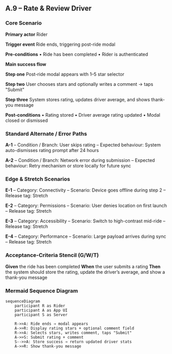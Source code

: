 ## A.9 – Rate & Review Driver <MVP>

### Core Scenario

**Primary actor**
Rider

**Trigger event**
Ride ends, triggering post-ride modal

**Pre-conditions**
• Ride has been completed
• Rider is authenticated

**Main success flow**

**Step one**
Post-ride modal appears with 1–5 star selector

**Step two**
User chooses stars and optionally writes a comment → taps "Submit"

**Step three**
System stores rating, updates driver average, and shows thank-you message

**Post-conditions**
• Rating stored
• Driver average rating updated
• Modal closed or dismissed

### Standard Alternate / Error Paths

**A-1**
– Condition / Branch: User skips rating
– Expected behaviour: System auto-dismisses rating prompt after 24 hours

**A-2**
– Condition / Branch: Network error during submission
– Expected behaviour: Retry mechanism or store locally for future sync

### Edge & Stretch Scenarios

**E-1**
– Category: Connectivity
– Scenario: Device goes offline during step 2
– Release tag: Stretch

**E-2**
– Category: Permissions
– Scenario: User denies location on first launch
– Release tag: Stretch

**E-3**
– Category: Accessibility
– Scenario: Switch to high-contrast mid-ride
– Release tag: Stretch

**E-4**
– Category: Performance
– Scenario: Large payload arrives during sync
– Release tag: Stretch

### Acceptance-Criteria Stencil (G/W/T)

**Given** the ride has been completed
**When** the user submits a rating
**Then** the system should store the rating, update the driver’s average, and show a thank-you message

### Mermaid Sequence Diagram

```mermaid
sequenceDiagram
    participant R as Rider
    participant A as App UI
    participant S as Server

    R->>A: Ride ends → modal appears
    A->>R: Display rating stars + optional comment field
    R->>A: Selects stars, writes comment, taps "Submit"
    A->>S: Submit rating + comment
    S-->>A: Store success → return updated driver stats
    A->>R: Show thank-you message
```
